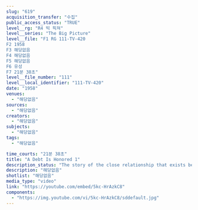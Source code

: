 ```yaml
---
slug: "619"
acquisition_transfer: "수집"
public_access_status: "TRUE"
level__rg: "R4 빅 픽쳐"
level__series: "The Big Picture"
level__file: "F1 RG 111-TV-420
F2 1958
F3 해당없음
F4 해당없음
F5 해당없음
F6 유성
F7 21분 38초"
level__file_number: "111"
level__local_identifier: "111-TV-420"
date: "1958"
venues: 
  - "해당없음"
sources: 
  - "해당없음"
creators: 
  - "해당없음"
subjects: 
  - "해당없음"
tags: 
  - "해당없음"

time_courts: "21분 38초"
title: "A Debt Is Honored 1"
description_status: "The story of the close relationship that exists between the 111th Infantry of Pennsylvania and Great Britain`s Black Watch Regiment."
description: "해당없음"
shotlist: "해당없음"
media_type: "video"
link: "https://youtube.com/embed/5kc-HrAzkC8"
components: 
  - "https://img.youtube.com/vi/5kc-HrAzkC8/sddefault.jpg"
---
```

